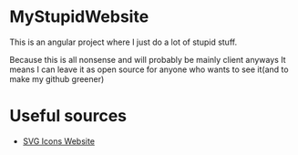 # MyStupidWebsite
This is an angular project where I just do a lot of stupid stuff.

Because this is all nonsense and will probably be mainly client anyways
It means I can leave it as open source for anyone who wants to see it(and to make my github greener)

# Useful sources
* [SVG Icons Website](https://iconduck.com/)
